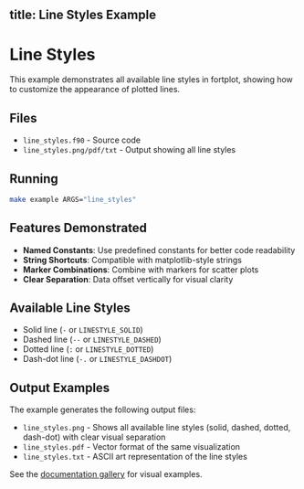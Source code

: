 title: Line Styles Example
---

# Line Styles

This example demonstrates all available line styles in fortplot, showing how to customize the appearance of plotted lines.

## Files

- `line_styles.f90` - Source code
- `line_styles.png/pdf/txt` - Output showing all line styles

## Running

```bash
make example ARGS="line_styles"
```

## Features Demonstrated

- **Named Constants**: Use predefined constants for better code readability
- **String Shortcuts**: Compatible with matplotlib-style strings
- **Marker Combinations**: Combine with markers for scatter plots
- **Clear Separation**: Data offset vertically for visual clarity

## Available Line Styles

- Solid line (`-` or `LINESTYLE_SOLID`)
- Dashed line (`--` or `LINESTYLE_DASHED`)
- Dotted line (`:` or `LINESTYLE_DOTTED`)
- Dash-dot line (`-.` or `LINESTYLE_DASHDOT`)

## Output Examples

The example generates the following output files:
- `line_styles.png` - Shows all available line styles (solid, dashed, dotted, dash-dot) with clear visual separation
- `line_styles.pdf` - Vector format of the same visualization
- `line_styles.txt` - ASCII art representation of the line styles

See the [documentation gallery](https://lazy-fortran.github.io/fortplot/) for visual examples.
